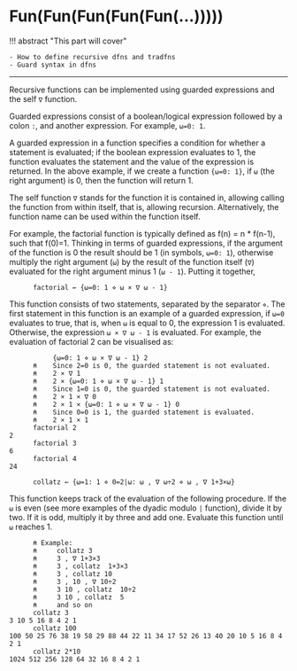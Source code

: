 # Fun(Fun(Fun(Fun(Fun(...)))))

!!! abstract "This part will cover"

    - How to define recursive dfns and tradfns
    - Guard syntax in dfns

---

Recursive functions can be implemented using guarded expressions and the self `∇` function.

Guarded expressions consist of a boolean/logical expression followed by a colon `:`, and another expression. For example, `⍵=0: 1`. 

A guarded expression in a function specifies a condition for whether a statement is evaluated; if the boolean expression evaluates to 1, the function evaluates the statement and the value of the expression is returned. In the above example, if we create a function `{⍵=0: 1}`, if `⍵` (the right argument) is 0, then the function will return 1.

The self function `∇` stands for the function it is contained in, allowing calling the function from within itself, that is, allowing recursion. Alternatively, the function name can be used within the function itself.

For example, the factorial function is typically defined as f(n) = n * f(n-1), such that f(0)=1. Thinking in terms of guarded expressions, if the argument of the function is 0 the result should be 1 (in symbols, `⍵=0: 1`), otherwise multiply the right argument (`⍵`) by the result of the function itself (`∇`) evaluated for the right argument minus 1 (`⍵ - 1`).  Putting it together,
```apl
      factorial ← {⍵=0: 1 ⋄ ⍵ × ∇ ⍵ - 1} 
```
This function consists of two statements, separated by the separator `⋄`.
The first statement in this function is an example of a guarded expression, if `⍵=0` evaluates to true, that is, when `⍵` is equal to 0, the expression 1 is evaluated. Otherwise, the expression `⍵ × ∇ ⍵ - 1` is evaluated. 
For example, the evaluation of factorial 2 can be visualised as:

```apl
           {⍵=0: 1 ⋄ ⍵ × ∇ ⍵ - 1} 2
      ⍝    Since 2=0 is 0, the guarded statement is not evaluated.
      ⍝    2 × ∇ 1
      ⍝    2 × {⍵=0: 1 ⋄ ⍵ × ∇ ⍵ - 1} 1
      ⍝    Since 1=0 is 0, the guarded statement is not evaluated.
      ⍝    2 × 1 × ∇ 0
      ⍝    2 × 1 × {⍵=0: 1 ⋄ ⍵ × ∇ ⍵ - 1} 0
      ⍝    Since 0=0 is 1, the guarded statement is evaluated.
      ⍝    2 × 1 × 1
      factorial 2
2
      factorial 3
6
      factorial 4
24
```

```apl
      collatz ← {⍵=1: 1 ⋄ 0=2|⍵: ⍵ , ∇ ⍵÷2 ⋄ ⍵ , ∇ 1+3×⍵}
```
This function keeps track of the evaluation of the following procedure. If the `⍵` is even (see more examples of the dyadic modulo `|` function), divide it by two. If it is odd, multiply it by three and add one. Evaluate this function until `⍵` reaches 1.

```apl
      ⍝ Example:
      ⍝     collatz 3 
      ⍝     3 , ∇ 1+3×3
      ⍝     3 , collatz  1+3×3
      ⍝     3 , collatz 10
      ⍝     3 , 10 , ∇ 10÷2
      ⍝     3 10 , collatz  10÷2
      ⍝     3 10 , collatz  5
      ⍝     and so on
      collatz 3
3 10 5 16 8 4 2 1
      collatz 100
100 50 25 76 38 19 58 29 88 44 22 11 34 17 52 26 13 40 20 10 5 16 8 4 2 1
      collatz 2*10
1024 512 256 128 64 32 16 8 4 2 1
```
